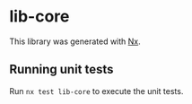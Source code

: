 # lib-core

This library was generated with [Nx](https://nx.dev).

## Running unit tests

Run `nx test lib-core` to execute the unit tests.
